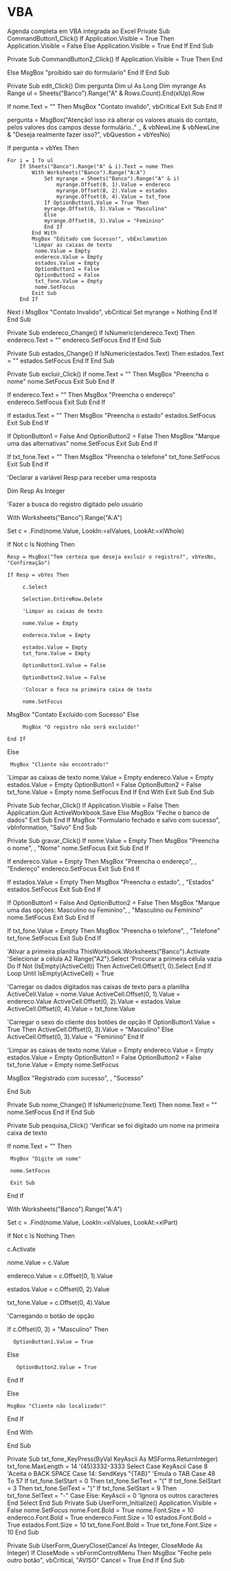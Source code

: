 # VBA
Agenda completa em VBA integrada ao Excel
Private Sub CommandButton1_Click()
If Application.Visible = True Then
Application.Visible = False
Else
Application.Visible = True
End If
End Sub

Private Sub CommandButton2_Click()
If Application.Visible = True Then
End

Else
MsgBox "proibido sair do formulario"
End If
End Sub

Private Sub edit_Click()
Dim pergunta
Dim ul As Long
Dim myrange As Range
ul = Sheets("Banco").Range("A" & Rows.Count).End(xlUp).Row

If nome.Text = "" Then
        MsgBox "Contato invalido", vbCritical
        Exit Sub
    End If

pergunta = MsgBox("Atenção! isso irá alterar os valores atuais do contato, pelos valores dos campos desse formulário.." _
& vbNewLine & vbNewLine & "Deseja realmente fazer isso?", vbQuestion + vbYesNo)

If pergunta = vbYes Then
    
    For i = 1 To ul
        If Sheets("Banco").Range("A" & i).Text = nome Then
            With Worksheets("Banco").Range("A:A")
                Set myrange = Sheets("Banco").Range("A" & i)
                    myrange.Offset(0, 1).Value = endereco
                    myrange.Offset(0, 2).Value = estados
                    myrange.Offset(0, 4).Value = txt_fone
                If OptionButton1.Value = True Then
                myrange.Offset(0, 3).Value = "Masculino"
                Else
                myrange.Offset(0, 3).Value = "Feminino"
                End If
            End With
            MsgBox "Editado com Sucesso!", vbExclamation
            'Limpar as caixas de texto
             nome.Value = Empty
             endereco.Value = Empty
             estados.Value = Empty
             OptionButton1 = False
             OptionButton2 = False
             txt_fone.Value = Empty
             nome.SetFocus
            Exit Sub
        End If
Next i
    MsgBox "Contato Invalido", vbCritical
    Set myrange = Nothing
End If
End Sub

Private Sub endereco_Change()
If IsNumeric(endereco.Text) Then
endereco.Text = ""
endereco.SetFocus
End If
End Sub

Private Sub estados_Change()
If IsNumeric(estados.Text) Then
estados.Text = ""
estados.SetFocus
End If
End Sub

Private Sub excluir_Click()
If nome.Text = "" Then
MsgBox "Preencha o nome"
nome.SetFocus
Exit Sub
End If

If endereco.Text = "" Then
MsgBox "Preencha o endereço"
endereco.SetFocus
Exit Sub
End If

If estados.Text = "" Then
MsgBox "Preencha o estado"
estados.SetFocus
Exit Sub
End If

If OptionButton1 = False And OptionButton2 = False Then
MsgBox "Marque uma das alternativas"
nome.SetFocus
Exit Sub
End If

If txt_fone.Text = "" Then
MsgBox "Preencha o telefone"
txt_fone.SetFocus
Exit Sub
End If


'Declarar a variável Resp para receber uma resposta

Dim Resp As Integer


'Fazer a busca do registro digitado pelo usuário

With Worksheets("Banco").Range("A:A")

Set c = .Find(nome.Value, LookIn:=xlValues, LookAt:=xlWhole)


If Not c Is Nothing Then

    Resp = MsgBox("Tem certeza que deseja excluir o registro?", vbYesNo, "Confirmação")

    If Resp = vbYes Then

         c.Select

         Selection.EntireRow.Delete

         'Limpar as caixas de texto

         nome.Value = Empty

         endereco.Value = Empty

         estados.Value = Empty
         txt_fone.Value = Empty
    
         OptionButton1.Value = False

         OptionButton2.Value = False

         'Colocar o foco na primeira caixa de texto

         nome.SetFocus
MsgBox "Contato Excluido com Sucesso"
    Else

         MsgBox "O registro não será excluído!"

    End If

Else

     MsgBox "Cliente não encontrado!"
'Limpar as caixas de texto
nome.Value = Empty
endereco.Value = Empty
estados.Value = Empty
OptionButton1 = False
OptionButton2 = False
txt_fone.Value = Empty
nome.SetFocus
End If
End With
Exit Sub
End Sub

Private Sub fechar_Click()
If Application.Visible = False Then
Application.Quit
ActiveWorkbook.Save
Else
MsgBox "Feche o banco de dados"
Exit Sub
End If
MsgBox "Formulario fechado e salvo com sucesso", vbInformation, "Salvo"
End Sub

Private Sub gravar_Click()
If nome.Value = Empty Then
MsgBox "Preencha o nome", , "Nome"
nome.SetFocus
Exit Sub
End If

If endereco.Value = Empty Then
MsgBox "Preencha o endereço", , "Endereço"
endereco.SetFocus
Exit Sub
End If

If estados.Value = Empty Then
MsgBox "Preencha o estado", , "Estados"
estados.SetFocus
Exit Sub
End If

If OptionButton1 = False And OptionButton2 = False Then
MsgBox "Marque uma das opções: Masculino ou Feminino", , "Masculino ou Feminino"
nome.SetFocus
Exit Sub
End If

If txt_fone.Value = Empty Then
MsgBox "Preencha o telefone", , "Telefone"
txt_fone.SetFocus
Exit Sub
End If

'Ativar a primeira planilha
ThisWorkbook.Worksheets("Banco").Activate
'Selecionar a célula A2
Range("A2").Select
'Procurar a primeira célula vazia
Do
If Not (IsEmpty(ActiveCell)) Then
ActiveCell.Offset(1, 0).Select
End If
Loop Until IsEmpty(ActiveCell) = True

'Carregar os dados digitados nas caixas de texto para a planilha
ActiveCell.Value = nome.Value
ActiveCell.Offset(0, 1).Value = endereco.Value
ActiveCell.Offset(0, 2).Value = estados.Value
ActiveCell.Offset(0, 4).Value = txt_fone.Value

'Carregar o sexo do cliente dos botões de opção
If OptionButton1.Value = True Then
ActiveCell.Offset(0, 3).Value = "Masculino"
Else
ActiveCell.Offset(0, 3).Value = "Feminino"
End If

'Limpar as caixas de texto
nome.Value = Empty
endereco.Value = Empty
estados.Value = Empty
OptionButton1 = False
OptionButton2 = False
txt_fone.Value = Empty
nome.SetFocus

MsgBox "Registrado com sucesso", , "Sucesso"

End Sub

Private Sub nome_Change()
If IsNumeric(nome.Text) Then
nome.Text = ""
nome.SetFocus
End If
End Sub

Private Sub pesquisa_Click()
'Verificar se foi digitado um nome na primeira caixa de texto

If nome.Text = "" Then

     MsgBox "Digite um nome"

     nome.SetFocus

     Exit Sub
End If

With Worksheets("Banco").Range("A:A")

Set c = .Find(nome.Value, LookIn:=xlValues, LookAt:=xlPart)


If Not c Is Nothing Then

  c.Activate

  nome.Value = c.Value

  endereco.Value = c.Offset(0, 1).Value

  estados.Value = c.Offset(0, 2).Value

  txt_fone.Value = c.Offset(0, 4).Value


  'Carregando o botão de opção

  If c.Offset(0, 3) = "Masculino" Then

      OptionButton1.Value = True

  Else

       OptionButton2.Value = True

  End If

Else

    MsgBox "Cliente não localizado!"

End If

End With

End Sub

Private Sub txt_fone_KeyPress(ByVal KeyAscii As MSForms.ReturnInteger)
 txt_fone.MaxLength = 14 '(45)3332-3333
 Select Case KeyAscii
      Case 8       'Aceita o BACK SPACE
      Case 14: SendKeys "{TAB}"    'Emula o TAB
      Case 48 To 57
         If txt_fone.SelStart = 0 Then txt_fone.SelText = "("
         If txt_fone.SelStart = 3 Then txt_fone.SelText = ")"
         If txt_fone.SelStart = 9 Then txt_fone.SelText = "-"
      Case Else: KeyAscii = 0     'Ignora os outros caracteres
   End Select
End Sub
Private Sub UserForm_Initialize()
Application.Visible = False
nome.SetFocus
nome.Font.Bold = True
nome.Font.Size = 10
endereco.Font.Bold = True
endereco.Font.Size = 10
estados.Font.Bold = True
estados.Font.Size = 10
txt_fone.Font.Bold = True
txt_fone.Font.Size = 10
End Sub


Private Sub UserForm_QueryClose(Cancel As Integer, CloseMode As Integer)
 If CloseMode = vbFormControlMenu Then
        MsgBox "Feche pelo outro botão", vbCritical, "AVISO"
        Cancel = True
    End If
End Sub
